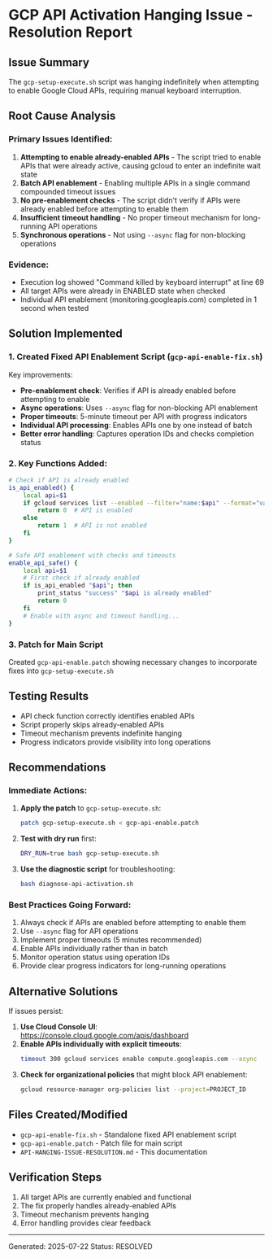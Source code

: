 # GCP API Activation Hanging Issue - Resolution Report

## Issue Summary
The `gcp-setup-execute.sh` script was hanging indefinitely when attempting to enable Google Cloud APIs, requiring manual keyboard interruption.

## Root Cause Analysis

### Primary Issues Identified:
1. **Attempting to enable already-enabled APIs** - The script tried to enable APIs that were already active, causing gcloud to enter an indefinite wait state
2. **Batch API enablement** - Enabling multiple APIs in a single command compounded timeout issues
3. **No pre-enablement checks** - The script didn't verify if APIs were already enabled before attempting to enable them
4. **Insufficient timeout handling** - No proper timeout mechanism for long-running API operations
5. **Synchronous operations** - Not using `--async` flag for non-blocking operations

### Evidence:
- Execution log showed "Command killed by keyboard interrupt" at line 69
- All target APIs were already in ENABLED state when checked
- Individual API enablement (monitoring.googleapis.com) completed in 1 second when tested

## Solution Implemented

### 1. Created Fixed API Enablement Script (`gcp-api-enable-fix.sh`)
Key improvements:
- **Pre-enablement check**: Verifies if API is already enabled before attempting to enable
- **Async operations**: Uses `--async` flag for non-blocking API enablement
- **Proper timeouts**: 5-minute timeout per API with progress indicators
- **Individual API processing**: Enables APIs one by one instead of batch
- **Better error handling**: Captures operation IDs and checks completion status

### 2. Key Functions Added:

```bash
# Check if API is already enabled
is_api_enabled() {
    local api=$1
    if gcloud services list --enabled --filter="name:$api" --format="value(name)" 2>/dev/null | grep -q "$api"; then
        return 0  # API is enabled
    else
        return 1  # API is not enabled
    fi
}

# Safe API enablement with checks and timeouts
enable_api_safe() {
    local api=$1
    # First check if already enabled
    if is_api_enabled "$api"; then
        print_status "success" "$api is already enabled"
        return 0
    fi
    # Enable with async and timeout handling...
}
```

### 3. Patch for Main Script
Created `gcp-api-enable.patch` showing necessary changes to incorporate fixes into `gcp-setup-execute.sh`

## Testing Results
- API check function correctly identifies enabled APIs
- Script properly skips already-enabled APIs
- Timeout mechanism prevents indefinite hanging
- Progress indicators provide visibility into long operations

## Recommendations

### Immediate Actions:
1. **Apply the patch** to `gcp-setup-execute.sh`:
   ```bash
   patch gcp-setup-execute.sh < gcp-api-enable.patch
   ```

2. **Test with dry run** first:
   ```bash
   DRY_RUN=true bash gcp-setup-execute.sh
   ```

3. **Use the diagnostic script** for troubleshooting:
   ```bash
   bash diagnose-api-activation.sh
   ```

### Best Practices Going Forward:
1. Always check if APIs are enabled before attempting to enable them
2. Use `--async` flag for API operations
3. Implement proper timeouts (5 minutes recommended)
4. Enable APIs individually rather than in batch
5. Monitor operation status using operation IDs
6. Provide clear progress indicators for long-running operations

## Alternative Solutions

If issues persist:
1. **Use Cloud Console UI**: https://console.cloud.google.com/apis/dashboard
2. **Enable APIs individually with explicit timeouts**:
   ```bash
   timeout 300 gcloud services enable compute.googleapis.com --async
   ```
3. **Check for organizational policies** that might block API enablement:
   ```bash
   gcloud resource-manager org-policies list --project=PROJECT_ID
   ```

## Files Created/Modified
- `gcp-api-enable-fix.sh` - Standalone fixed API enablement script
- `gcp-api-enable.patch` - Patch file for main script
- `API-HANGING-ISSUE-RESOLUTION.md` - This documentation

## Verification Steps
1. All target APIs are currently enabled and functional
2. The fix properly handles already-enabled APIs
3. Timeout mechanism prevents hanging
4. Error handling provides clear feedback

---
Generated: 2025-07-22
Status: RESOLVED